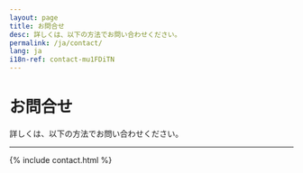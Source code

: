```yaml
---
layout: page
title: お問合せ
desc: 詳しくは、以下の方法でお問い合わせください。
permalink: /ja/contact/
lang: ja
i18n-ref: contact-mu1FDiTN
---
```


# お問合せ

詳しくは、以下の方法でお問い合わせください。

<hr>

{% include contact.html %}
